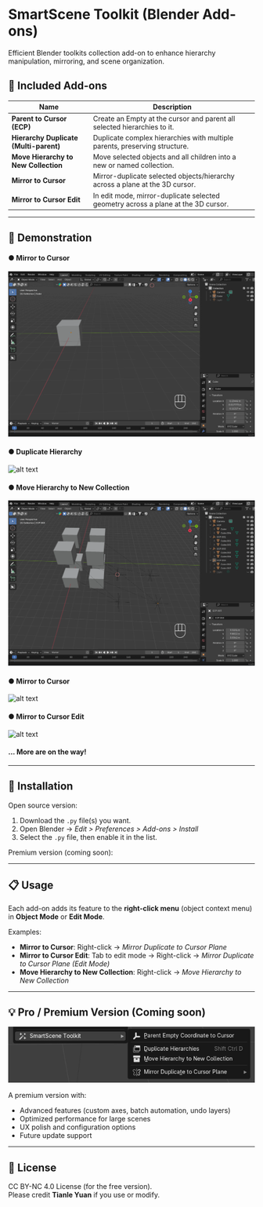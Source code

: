 # SmartScene Toolkit (Blender Add-ons)

Efficient Blender toolkits collection add-on to enhance hierarchy manipulation, mirroring, and scene organization.

## 🧩 Included Add-ons

| Name | Description |
|------|-------------|
| **Parent to Cursor (ECP)** | Create an Empty at the cursor and parent all selected hierarchies to it. |
| **Hierarchy Duplicate (Multi-parent)** | Duplicate complex hierarchies with multiple parents, preserving structure. |
| **Move Hierarchy to New Collection** | Move selected objects and all children into a new or named collection. |
| **Mirror to Cursor** | Mirror-duplicate selected objects/hierarchy across a plane at the 3D cursor. |
| **Mirror to Cursor Edit** | In edit mode, mirror-duplicate selected geometry across a plane at the 3D cursor.|

---

## 🎥 Demonstration

#### ● Mirror to Cursor
![alt text](assets/parent_to_cursor.gif)

#### ● Duplicate Hierarchy
![alt text](assets/duplicate_hierarchies.gif)

#### ● Move Hierarchy to New Collection
![alt text](assets/move_hierarchies_new_collection.gif)

#### ● Mirror to Cursor
![alt text](assets/mirror_cursor.gif)

#### ● Mirror to Cursor Edit
![alt text](assets/mirror_cursor_edit.gif)

#### ... More are on the way!

---

## 🔧 Installation

Open source version:
1. Download the `.py` file(s) you want.
2. Open Blender → *Edit > Preferences > Add-ons > Install*
3. Select the `.py` file, then enable it in the list.

Premium version (coming soon):

---

## 📋 Usage

Each add-on adds its feature to the **right-click menu** (object context menu) in **Object Mode** or **Edit Mode**.

Examples:
- **Mirror to Cursor**: Right-click → *Mirror Duplicate to Cursor Plane*
- **Mirror to Cursor Edit**: Tab to edit mode → Right-click → *Mirror Duplicate to Cursor Plane (Edit Mode)*
- **Move Hierarchy to New Collection**: Right-click → *Move Hierarchy to New Collection*

---

## 💡 Pro / Premium Version (Coming soon)

![alt text](assets/image.png)

A premium version with:
- Advanced features (custom axes, batch automation, undo layers)
- Optimized performance for large scenes
- UX polish and configuration options
- Future update support

---

## 📜 License

CC BY-NC 4.0 License (for the free version).  
Please credit **Tianle Yuan** if you use or modify.


